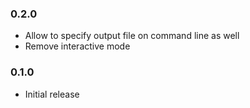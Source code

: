 ### 0.2.0

* Allow to specify output file on command line as well
* Remove interactive mode


### 0.1.0

* Initial release

